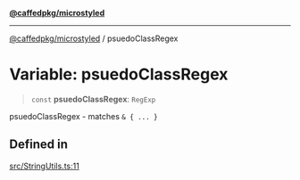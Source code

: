 [**@caffedpkg/microstyled**](../README.md)

***

[@caffedpkg/microstyled](../globals.md) / psuedoClassRegex

# Variable: psuedoClassRegex

> `const` **psuedoClassRegex**: `RegExp`

psuedoClassRegex - matches `& { ... }`

## Defined in

[src/StringUtils.ts:11](https://github.com/caffed/microstyled/blob/0e0d0d91e7aa2e3a4202341d6352feeb008d9de4/src/StringUtils.ts#L11)
